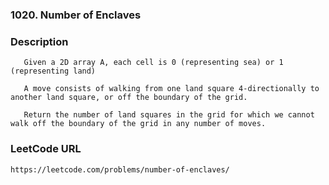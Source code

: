 ### 1020. Number of Enclaves

### Description
       Given a 2D array A, each cell is 0 (representing sea) or 1 (representing land)
       
       A move consists of walking from one land square 4-directionally to another land square, or off the boundary of the grid.
       
       Return the number of land squares in the grid for which we cannot walk off the boundary of the grid in any number of moves.
### LeetCode URL
    https://leetcode.com/problems/number-of-enclaves/
